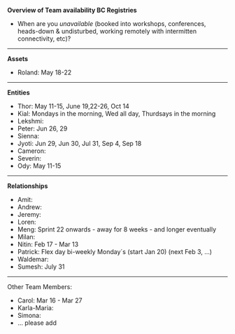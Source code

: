 **Overview of Team availability BC Registries**
- When are you _unavailable_ (booked into workshops, conferences, heads-down & undisturbed, working remotely with intermitten connectivity, etc)?  
----

**Assets**
* Roland: May 18-22

----
**Entities** 
* Thor: May 11-15, June 19,22-26, Oct 14
* Kial: Mondays in the morning, Wed all day, Thurdsays in the morning
* Lekshmi:
* Peter: Jun 26, 29
* Sienna:
* Jyoti: Jun 29, Jun 30, Jul 31, Sep 4, Sep 18
* Cameron:
* Severin:
* Ody: May 11-15


----
**Relationships** 
* Amit: 
* Andrew: 
* Jeremy: 
* Loren: 
* Meng: Sprint 22 onwards - away for 8 weeks - and longer eventually
* Milan: 
* Nitin: Feb 17 - Mar 13
* Patrick: Flex day bi-weekly Monday´s (start Jan 20) (next Feb 3, ...)
* Waldemar: 
* Sumesh: July 31


----
Other Team Members:
* Carol: Mar 16 - Mar 27
* Karla-Maria:
* Simona:
* ... please add
